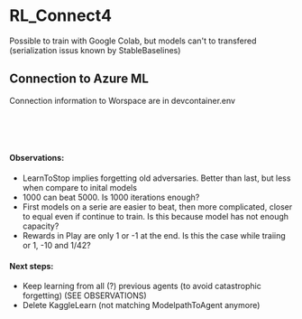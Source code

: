 # RL_Connect4

Possible to train with Google Colab, 
but models can't to transfered (serialization issus known by StableBaselines)

## Connection to Azure ML

Connection information to Worspace are in devcontainer.env

<br><br><br>

#### Observations:
- LearnToStop implies forgetting old adversaries. Better than last, but less when compare to inital models
- 1000 can beat 5000. Is 1000 iterations enough?
- First models on a serie are easier to beat, then more complicated, closer to equal even if continue to train. Is this because model has not enough capacity?
- Rewards in Play are only 1 or -1 at the end. Is this the case while traiing or 1, -10 and 1/42?

#### Next steps:
- Keep learning from all (?) previous agents (to avoid catastrophic forgetting) (SEE OBSERVATIONS)
- Delete KaggleLearn (not matching ModelpathToAgent anymore)


